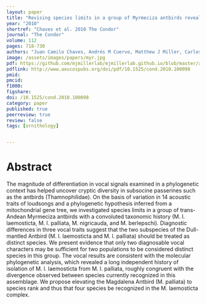 ```yaml
---
layout: paper
title: "Revising species limits in a group of Myrmeciza antbirds reveals a cryptic species within M. laemosticta (Thamnophilidae)"
year: "2010"
shortref: "Chaves et al. 2010 The Condor"
journal: "The Condor"
volume: 112
pages: 718-730
authors: "Juan Camilo Chaves, Andrés M Cuervo, Matthew J Miller, Carlos Daniel Cadena"
image: /assets/images/papers/myr.jpg
pdf: https://github.com/mjmillerlab/mjmillerlab.github.io/blob/master/assets/pdfs/2010chaves.pdf
pdflink: http://www.aoucospubs.org/doi/pdf/10.1525/cond.2010.100098
pmid:
pmcid:
f1000:
figshare:
doi: /10.1525/cond.2010.100098
category: paper
published: true
peerreview: true
review: false
tags: [ornithology]


---
```


# Abstract
The magnitude of differentiation in vocal signals examined in a phylogenetic context has helped uncover cryptic diversity in subsocine passerines such as the antbirds (Thamnophilidae). On the basis of variation in 14 acoustic traits of loudsongs and a phylogenetic hypothesis inferred from a mitochondrial gene tree, we investigated species limits in a group of trans-Andean Myrmeciza antbirds with a convoluted taxonomic history (M. l. laemosticta, M. l. palliata, M. nigricauda, and M. berlepschi). Diagnostic differences in three vocal traits suggest that the two subspecies of the Dull-mantled Antbird (M. l. laemosticta and M. l. palliata) should be treated as distinct species. We present evidence that only two diagnosable vocal characters may be sufficient for two populations to be considered distinct species in this group. The vocal results are consistent with the molecular phylogenetic analysis, which revealed a long independent history of isolation of M. l. laemosticta from M. l. palliata, roughly congruent with the divergence observed between species currently recognized in this assemblage. We propose elevating the Magdalena Antbird (M. palliata) to species rank and thus that four species be recognized in the M. laemosticta complex.
